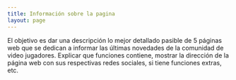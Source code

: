 ```yaml
---
title: Información sobre la pagina
layout: page
---
```


El objetivo es dar una descripción lo mejor detallado pasible de 5 páginas web que se dedican a informar las últimas novedades de la comunidad de video jugadores. Explicar que funciones contiene, mostrar la dirección de la página web con sus respectivas redes sociales, si tiene funciones extras, etc.  
